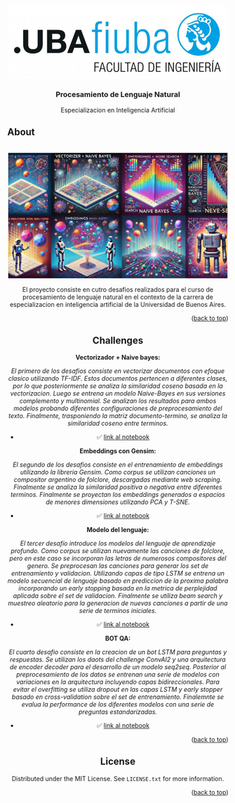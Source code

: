 <!-- PROJECT LOGO -->
<br />
<div align="center">
  <a href="https://lse.posgrados.fi.uba.ar/posgrados/especializaciones/inteligencia-artificial">
    <img src="readme/logoFIUBA.jpg" alt="Logo" width="500">
  </a>

<h3 align="center">Procesamiento de Lenguaje Natural</h3>

  <p align="center">
    Especializacion en Inteligencia Artificial
  </p>
</div>

<!-- ABOUT THE PROJECT -->

## About

<br />
<div align="center">
  <img src="readme/cover.jpg" alt="Logo" width="500">
  </a>

El proyecto consiste en cutro desafios realizados para el curso de procesamiento de lenguaje natural en el contexto de la carrera de especializacion en inteligencia artificial de la Universidad de Buenos Aires.

<p align="right">(<a href="#readme-top">back to top</a>)</p>

<!-- USAGE EXAMPLES -->

## Challenges

<strong>Vectorizador + Naive bayes:</strong>

<em><p>
El primero de los desafios consiste en vectorizar documentos con efoque clasico utilizando TF-IDF. Estos documentos pertencen a diferentes clases, por lo que posteriormente se analiza la similaridad coseno basada en la vectorizacion. Luego se entrena un modelo Naive-Bayes en sus versiones complemento y multinomial. Se analizan los resultados para ambos modelos probando diferentes configuraciones de preprocesamiento del texto. Finalmente, trasponiendo la matriz documento-termino, se analiza la similaridad coseno entre terminos.
</p></em>

- ✅ [link al notebook][desafio1-notebook-url]

<strong>Embeddings con Gensim:</strong>

<em><p>
El segundo de los desafios consiste en el entrenamiento de embeddings utilizando la libreria Gensim. Como corpus se utilizan canciones un compositor argentino de folclore, descargadas mediante web scraping. Finalmente se analiza la similaridad positiva o negativa entre diferentes terminos. Finalmente se proyectan los embeddings generados a espacios de menores dimensiones utilizando PCA y T-SNE.
</p></em>

- ✅ [link al notebook][desafio2-notebook-url]

<strong>Modelo del lenguaje:</strong>

<em><p>
El tercer desafío introduce los modelos del lenguaje de aprendizaje profundo. Como corpus se utilizan nuevamente las canciones de folclore, pero en este caso se incorporan las letras de numerosos compositores del genero. Se preprocesan las canciones para generar los set de entrenamiento y validacion. Utilizando capas de tipo LSTM se entrena un modelo secuencial de lenguaje basado en prediccion de la proxima palabra incorporando un early stopping basada en la metrica de perplejidad aplicada sobre el set de validacion. Finalmente se utiliza beam search y muestreo aleatorio para la generacion de nuevas canciones a partir de una serie de terminos iniciales.
</p></em>

- ✅ [link al notebook][desafio3-notebook-url]

<strong>BOT QA:</strong>

<em><p>
El cuarto desafio consiste en la creacion de un bot LSTM para preguntas y respuestas. Se utilizan los daots del challenge ConvAI2 y una arquitectura de encoder decoder para el desarrollo de un modelo seq2seq. Posterior al preprocesamiento de los datos se entrenan una serie de modelos con variaciones en la arquitectura incluyendo capas bidireccionales. Para evitar el overfitting se utiliza dropout en las capas LSTM y early stopper basado en cross-validation sobre el set de entrenamiento. Finalemnte se evalua la performance de los diferentes modelos con una serie de preguntas estandarizadas.
</p></em>

- ✅ [link al notebook][desafio4-notebook-url]

<p align="right">(<a href="#readme-top">back to top</a>)</p>

<!-- LICENSE -->

## License

Distributed under the MIT License. See `LICENSE.txt` for more information.

<p align="right">(<a href="#readme-top">back to top</a>)</p>


<!-- MARKDOWN LINKS & IMAGES -->
<!-- https://www.markdownguide.org/basic-syntax/#reference-style-links -->

[desafio1-notebook-url]: TPs/TP1/challenge_1.ipynb
[desafio2-notebook-url]: TPs/TP2/src/challenge_2.ipynb
[desafio3-notebook-url]: TPs/TP3/src/challenge_3.ipynb
[desafio4-notebook-url]: TPs/TP4/src/challenge_4.ipynb
